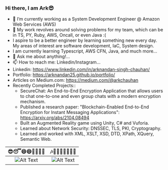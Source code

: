 ### Hi there, I am Ark😎

<!--
**arknandan25/arknandan25** is a ✨ _special_ ✨ repository because its `README.md` (this file) appears on your GitHub profile.-->

- 🔭 I’m currently working as a System Development Engineer @ Amazon Web Services (AWS)
- 🌱 My work revolves around solving problems for my team, which can be in TS, PY, Ruby, AWS, Oncall, or even Java :(
- I aspire to be a better engineer by learning something new every day. My areas of interest are software development, IaC, System design.
- I am currently learning Typescript, AWS CFN, Java, and much more...
- 💬 Ask me about anything!...
- 📫 How to reach me: Linkedin/Instagram...
- Linkedin: https://www.linkedin.com/in/arknandan-singh-chauhan/
- Portfolio: https://arknandan25.github.io/portfolio/
- Articles on Medium.com: https://medium.com/@arkchauhan
- Recently Completed Projects::
   * SecureChat: An End-to-End Encryption Application that allows users to chat one-to-one and even group chats with a modern encryption mechanism.
   * Published a research paper: "Blockchain-Enabled End-to-End Encryption for Instant Messaging Applications": https://arxiv.org/abs/2104.08494
   * Built an Augmented Reality game using Unity, C# and Vuforia.
   * Learned about Network Security: DNSSEC, TLS, PKI, Cryptography.
   * Learned and worked with XML, XSLT, XSD, DTD, XPath, XQuery, Semantic Web.



<!--
![Alt Text](https://media.giphy.com/media/Y0b2MpUTfnrUa3jIM7/source.gif)

![Alt Text](https://media.giphy.com/media/dvsjHZc6P3oozpp9I4/giphy.gif)-->
<!--[![Watch the video](https://www.youtube.com/watch?v=j98id5L8LgA)-->

   😎😴😄😄🤙🤓🤩🤬         |  🎶👀🤩🥳🥳🤯🥶🤙
:-------------------------:|:-------------------------:
![Alt Text](https://media.giphy.com/media/Y0b2MpUTfnrUa3jIM7/source.gif)  |  ![Alt Text](https://media.giphy.com/media/dvsjHZc6P3oozpp9I4/giphy.gif)

<!-- 
Giphy page for more gifs; copy the source/social link into the readme.md as ![Alt Text](giphy_link)
https://giphy.com/search/coder
-->
